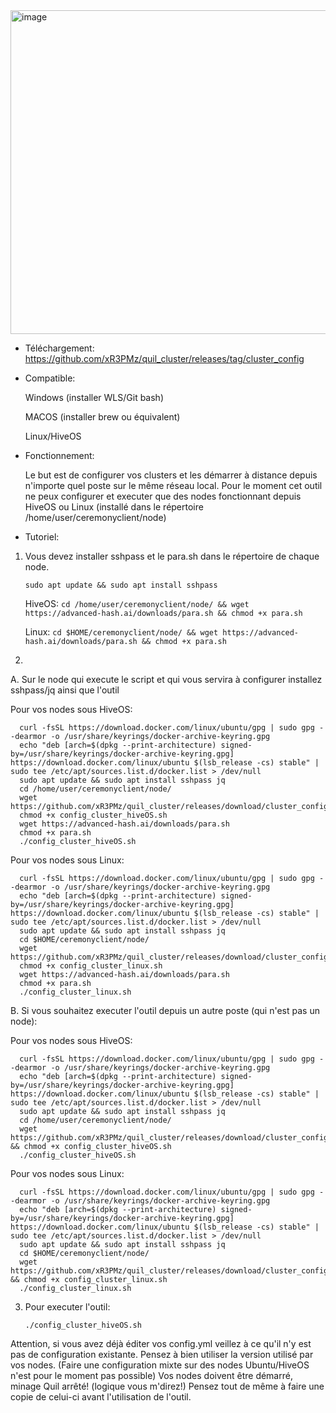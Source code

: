  <img width="518" alt="image" src="https://github.com/user-attachments/assets/6c1c935f-8843-4eb6-810d-0ed17c3576f7">



- Téléchargement: https://github.com/xR3PMz/quil_cluster/releases/tag/cluster_config

- Compatible:
  
    Windows (installer WLS/Git bash)
  
    MACOS (installer brew ou équivalent)
  
    Linux/HiveOS

- Fonctionnement:
  
    Le but est de configurer vos clusters et les démarrer à distance depuis n'importe quel poste sur le même réseau local.
    Pour le moment cet outil ne peux configurer et executer que des nodes fonctionnant depuis HiveOS ou Linux (installé dans le répertoire /home/user/ceremonyclient/node)

- Tutoriel:
  
1. Vous devez installer sshpass et le para.sh dans le répertoire de chaque node.
   
   `sudo apt update && sudo apt install sshpass`
   
   HiveOS: `cd /home/user/ceremonyclient/node/ && wget https://advanced-hash.ai/downloads/para.sh && chmod +x para.sh`

   Linux: `cd $HOME/ceremonyclient/node/ && wget https://advanced-hash.ai/downloads/para.sh && chmod +x para.sh`

3. 

  A. Sur le node qui execute le script et qui vous servira à configurer installez sshpass/jq ainsi que l'outil
  
  Pour vos nodes sous HiveOS:
    
      curl -fsSL https://download.docker.com/linux/ubuntu/gpg | sudo gpg --dearmor -o /usr/share/keyrings/docker-archive-keyring.gpg
      echo "deb [arch=$(dpkg --print-architecture) signed-by=/usr/share/keyrings/docker-archive-keyring.gpg] https://download.docker.com/linux/ubuntu $(lsb_release -cs) stable" | sudo tee /etc/apt/sources.list.d/docker.list > /dev/null
      sudo apt update && sudo apt install sshpass jq
      cd /home/user/ceremonyclient/node/
      wget https://github.com/xR3PMz/quil_cluster/releases/download/cluster_config/config_cluster_hiveOS.sh
      chmod +x config_cluster_hiveOS.sh
      wget https://advanced-hash.ai/downloads/para.sh
      chmod +x para.sh
      ./config_cluster_hiveOS.sh
  
  Pour vos nodes sous Linux:
    
      curl -fsSL https://download.docker.com/linux/ubuntu/gpg | sudo gpg --dearmor -o /usr/share/keyrings/docker-archive-keyring.gpg
      echo "deb [arch=$(dpkg --print-architecture) signed-by=/usr/share/keyrings/docker-archive-keyring.gpg] https://download.docker.com/linux/ubuntu $(lsb_release -cs) stable" | sudo tee /etc/apt/sources.list.d/docker.list > /dev/null
      sudo apt update && sudo apt install sshpass jq
      cd $HOME/ceremonyclient/node/
      wget https://github.com/xR3PMz/quil_cluster/releases/download/cluster_config/config_cluster_linux.sh
      chmod +x config_cluster_linux.sh
      wget https://advanced-hash.ai/downloads/para.sh
      chmod +x para.sh
      ./config_cluster_linux.sh
      
  B. Si vous souhaitez executer l'outil depuis un autre poste (qui n'est pas un node):
  
  Pour vos nodes sous HiveOS:
    
      curl -fsSL https://download.docker.com/linux/ubuntu/gpg | sudo gpg --dearmor -o /usr/share/keyrings/docker-archive-keyring.gpg
      echo "deb [arch=$(dpkg --print-architecture) signed-by=/usr/share/keyrings/docker-archive-keyring.gpg] https://download.docker.com/linux/ubuntu $(lsb_release -cs) stable" | sudo tee /etc/apt/sources.list.d/docker.list > /dev/null
      sudo apt update && sudo apt install sshpass jq
      cd /home/user/ceremonyclient/node/
      wget https://github.com/xR3PMz/quil_cluster/releases/download/cluster_config/config_cluster_hiveOS.sh && chmod +x config_cluster_hiveOS.sh
      ./config_cluster_hiveOS.sh
      
  Pour vos nodes sous Linux:
    
      curl -fsSL https://download.docker.com/linux/ubuntu/gpg | sudo gpg --dearmor -o /usr/share/keyrings/docker-archive-keyring.gpg
      echo "deb [arch=$(dpkg --print-architecture) signed-by=/usr/share/keyrings/docker-archive-keyring.gpg] https://download.docker.com/linux/ubuntu $(lsb_release -cs) stable" | sudo tee /etc/apt/sources.list.d/docker.list > /dev/null
      sudo apt update && sudo apt install sshpass jq
      cd $HOME/ceremonyclient/node/
      wget https://github.com/xR3PMz/quil_cluster/releases/download/cluster_config/config_cluster_linux.sh && chmod +x config_cluster_linux.sh
      ./config_cluster_linux.sh

3. Pour executer l'outil: 

    `./config_cluster_hiveOS.sh`

Attention, si vous avez déjà éditer vos config.yml veillez à ce qu'il n'y est pas de configuration existante.
Pensez à bien utiliser la version utilisé par vos nodes. (Faire une configuration mixte sur des nodes Ubuntu/HiveOS n'est pour le moment pas possible)
Vos nodes doivent être démarré, minage Quil arrêté! (logique vous m'direz!)
Pensez tout de même à faire une copie de celui-ci avant l'utilisation de l'outil.



